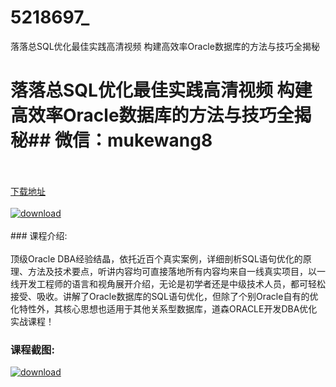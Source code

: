 # 5218697_
落落总SQL优化最佳实践高清视频 构建高效率Oracle数据库的方法与技巧全揭秘
# 落落总SQL优化最佳实践高清视频 构建高效率Oracle数据库的方法与技巧全揭秘## 微信：mukewang8
<br/></br>[下载地址](http://www.36tz.cn/article/5218697 "下载地址")
<br/></br>[![download](http://36tz.cn/muke_img/2021_02_1-95.png "下载地址")](http://www.36tz.cn/article/5218697 "下载地址")
<br/></br>### 课程介绍:<br/></br>顶级Oracle DBA经验结晶，依托近百个真实案例，详细剖析SQL语句优化的原理、方法及技术要点，听讲内容均可直接落地所有内容均来自一线真实项目，以一线开发工程师的语言和视角展开介绍，无论是初学者还是中级技术人员，都可轻松接受、吸收。讲解了Oracle数据库的SQL语句优化，但除了个别Oracle自有的优化特性外，其核心思想也适用于其他关系型数据库，道森ORACLE开发DBA优化实战课程！

### 课程截图:
[![download](http://36tz.cn/muke_img/2021_02_2-101.png "下载地址")](http://www.36tz.cn/article/5218697 "下载地址")
